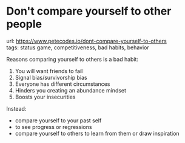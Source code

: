 # Don't compare yourself to other people

url: <https://www.petecodes.io/dont-compare-yourself-to-others> \
tags: status game, competitiveness, bad habits, behavior

Reasons comparing yourself to others is a bad habit:

1. You will want friends to fail
2. Signal bias/survivorship bias
3. Everyone has different circumstances
4. Hinders you creating an abundance mindset
5. Boosts your insecurities

Instead:

- compare yourself to your past self
- to see progress or regressions
- compare yourself to others to learn from them or draw inspiration
